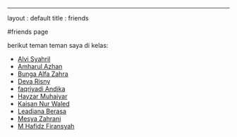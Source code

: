 ---
layout : default
title : friends

#friends page

berikut teman teman saya di kelas:
- [Alvi Syahril](https://alvi0syahril.github.io)
- [Amharul Azhan](https://amharul.github.io/)
- [Bunga Alfa Zahra](https://bunga-hub.github.io/)
- [Deva Risny](http://devarisny.github.io)
- [faqriyadi Andika](http://faqriyadiandika.github.io)
- [Hayzar Muhaiyar](https://hayzarmuhaiyar0101.github.io/)
- [Kaisan Nur Waled](https://kaisan969.github.io)
- [Leadiana Berasa](https://ledianaberasa.github.io/)
- [Mesya Zahrani](https://maishazahrani.github.io/)
- [M Hafidz Firansyah](https://mhafidzfiransyah.github.io/)
